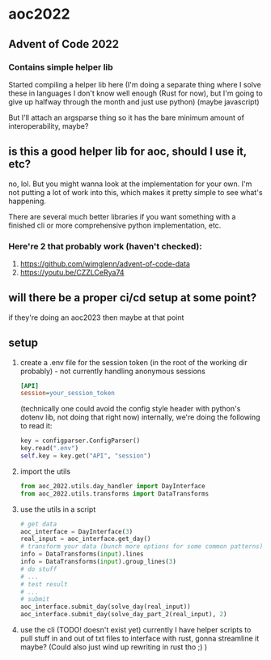 # aoc2022

## Advent of Code 2022

### Contains simple helper lib

Started compiling a helper lib here (I'm doing a separate thing where I solve these in languages I don't know well enough (Rust for now), but I'm going to give up halfway through the month and just use python)
(maybe javascript)

But I'll attach an argsparse thing so it has the bare minimum amount of interoperability, maybe?

## is this a good helper lib for aoc, should I use it, etc?

no, lol. But you might wanna look at the implementation for your own. I'm not putting a lot of work into this, which makes it pretty simple to see what's happening.

There are several much better libraries if you want something with a finished cli or more comprehensive python implementation, etc.

### Here're 2 that probably work (haven't checked):

1. https://github.com/wimglenn/advent-of-code-data
1. https://youtu.be/CZZLCeRya74

## will there be a proper ci/cd setup at some point?

if they're doing an aoc2023 then maybe at that point

## setup

1. create a .env file for the session token (in the root of the working dir probably) - not currently handling anonymous sessions
   ```.ini
   [API]
   session=your_session_token
   ```
   (technically one could avoid the config style header with python's dotenv lib, not doing that right now)
   internally, we're doing the following to read it:
   ```python
   key = configparser.ConfigParser()
   key.read(".env")
   self.key = key.get("API", "session")
   ```
1. import the utils
   ```python
   from aoc_2022.utils.day_handler import DayInterface
   from aoc_2022.utils.transforms import DataTransforms
   ```
1. use the utils in a script
   ```python
   # get data
   aoc_interface = DayInterface(3)
   real_input = aoc_interface.get_day()
   # transform your data (bunch more options for some common patterns)
   info = DataTransforms(input).lines
   info = DataTransforms(input).group_lines(3)
   # do stuff
   # ...
   # test result
   # ...
   # submit
   aoc_interface.submit_day(solve_day(real_input))
   aoc_interface.submit_day(solve_day_part_2(real_input), 2)
   ```
1. use the cli (TODO! doesn't exist yet)
   currently I have helper scripts to pull stuff in and out of txt files to interface with rust, gonna streamline it maybe? (Could also just wind up rewriting in rust tho ;) )
